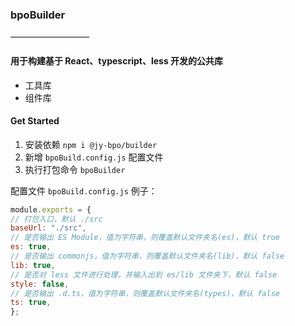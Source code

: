 ### bpoBuilder

—————————

#### 用于构建基于 React、typescript、less 开发的公共库

- 工具库
- 组件库

#### Get Started

1. 安装依赖 `npm i @jy-bpo/builder`
2. 新增 `bpoBuild.config.js` 配置文件
3. 执行打包命令 `bpoBuilder`

配置文件 `bpoBuild.config.js` 例子：

```js
module.exports = {
// 打包入口，默认 ./src
baseUrl: "./src",
// 是否输出 ES Module，值为字符串，则覆盖默认文件夹名(es)，默认 true
es: true,
// 是否输出 commonjs，值为字符串，则覆盖默认文件夹名(lib)，默认 false
lib: true,
// 是否对 less 文件进行处理，并输入出到 es/lib 文件夹下，默认 false
style: false,
// 是否输出 .d.ts，值为字符串，则覆盖默认文件夹名(types)，默认 false
ts: true,
};
```
